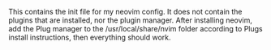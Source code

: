 This contains the init file for my neovim config. It does not contain the
plugins that are installed, nor the plugin manager. After installing neovim, add
the Plug manager to the /usr/local/share/nvim folder according to Plugs install
instructions, then everything should work.
